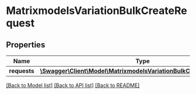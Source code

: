 # MatrixmodelsVariationBulkCreateRequest

## Properties
Name | Type | Description | Notes
------------ | ------------- | ------------- | -------------
**requests** | [**\Swagger\Client\Model\MatrixmodelsVariationBulkCreateRequestItem[]**](MatrixmodelsVariationBulkCreateRequestItem.md) |  | [optional] 

[[Back to Model list]](../README.md#documentation-for-models) [[Back to API list]](../README.md#documentation-for-api-endpoints) [[Back to README]](../README.md)


